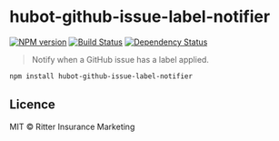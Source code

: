 # hubot-github-issue-label-notifier
[![NPM version][npm-image]][npm-url] [![Build Status][travis-image]][travis-url] [![Dependency Status][daviddm-image]][daviddm-url]
> Notify when a GitHub issue has a label applied.

```bash
npm install hubot-github-issue-label-notifier
```

## Licence

MIT © Ritter Insurance Marketing


[npm-image]: https://badge.fury.io/js/hubot-github-issue-label-notifier.svg
[npm-url]: https://npmjs.org/package/hubot-github-issue-label-notifier
[travis-image]: https://travis-ci.org/ritterim/hubot-github-issue-label-notifier.svg?branch=master
[travis-url]: https://travis-ci.org/ritterim/hubot-github-issue-label-notifier
[daviddm-image]: https://david-dm.org/ritterim/hubot-github-issue-label-notifier.svg?theme=shields.io
[daviddm-url]: https://david-dm.org/ritterim/hubot-github-issue-label-notifier

